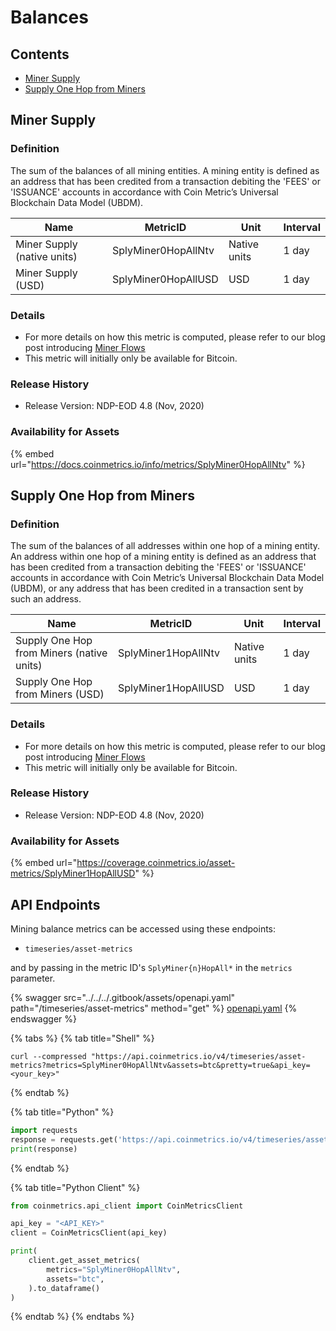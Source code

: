 # Balances

## Contents

* [Miner Supply](balances.md#splyminer0hopall)
* [Supply One Hop from Miners](balances.md#splyminer1hopall)

## Miner Supply <a href="#splyminer0hopall" id="splyminer0hopall"></a>

### Definition

The sum of the balances of all mining entities. A mining entity is defined as an address that has been credited from a transaction debiting the 'FEES' or 'ISSUANCE' accounts in accordance with Coin Metric’s Universal Blockchain Data Model (UBDM).

| Name                        | MetricID            | Unit         | Interval |
| --------------------------- | ------------------- | ------------ | -------- |
| Miner Supply (native units) | SplyMiner0HopAllNtv | Native units | 1 day    |
| Miner Supply (USD)          | SplyMiner0HopAllUSD | USD          | 1 day    |

### Details

* For more details on how this metric is computed, please refer to our blog post introducing [Miner Flows](https://coinmetrics.substack.com/p/coin-metrics-state-of-the-network-3e2)
* This metric will initially only be available for Bitcoin.

### Release History

* Release Version: NDP-EOD 4.8 (Nov, 2020)

### Availability for Assets

{% embed url="https://docs.coinmetrics.io/info/metrics/SplyMiner0HopAllNtv" %}

## Supply One Hop from Miners <a href="#splyminer1hopall" id="splyminer1hopall"></a>

### Definition

The sum of the balances of all addresses within one hop of a mining entity. An address within one hop of a mining entity is defined as an address that has been credited from a transaction debiting the 'FEES' or 'ISSUANCE' accounts in accordance with Coin Metric’s Universal Blockchain Data Model (UBDM), or any address that has been credited in a transaction sent by such an address.

| Name                                      | MetricID            | Unit         | Interval |
| ----------------------------------------- | ------------------- | ------------ | -------- |
| Supply One Hop from Miners (native units) | SplyMiner1HopAllNtv | Native units | 1 day    |
| Supply One Hop from Miners (USD)          | SplyMiner1HopAllUSD | USD          | 1 day    |

### Details

* For more details on how this metric is computed, please refer to our blog post introducing [Miner Flows](https://coinmetrics.substack.com/p/coin-metrics-state-of-the-network-3e2)
* This metric will initially only be available for Bitcoin.

### Release History

* Release Version: NDP-EOD 4.8 (Nov, 2020)

### Availability for Assets

{% embed url="https://coverage.coinmetrics.io/asset-metrics/SplyMiner1HopAllUSD" %}

## API Endpoints

Mining balance metrics can be accessed using these endpoints:

* `timeseries/asset-metrics`

and by passing in the metric ID's `SplyMiner{n}HopAll*` in the `metrics` parameter.

{% swagger src="../../../.gitbook/assets/openapi.yaml" path="/timeseries/asset-metrics" method="get" %}
[openapi.yaml](../../../.gitbook/assets/openapi.yaml)
{% endswagger %}

{% tabs %}
{% tab title="Shell" %}
```shell
curl --compressed "https://api.coinmetrics.io/v4/timeseries/asset-metrics?metrics=SplyMiner0HopAllNtv&assets=btc&pretty=true&api_key=<your_key>"
```
{% endtab %}

{% tab title="Python" %}
```python
import requests
response = requests.get('https://api.coinmetrics.io/v4/timeseries/asset-metrics?metrics=SplyMiner0HopAllNtv&assets=btc&pretty=true&api_key=<your_key>').json()
print(response)
```
{% endtab %}

{% tab title="Python Client" %}
```python
from coinmetrics.api_client import CoinMetricsClient

api_key = "<API_KEY>"
client = CoinMetricsClient(api_key)

print(
    client.get_asset_metrics(
        metrics="SplyMiner0HopAllNtv", 
        assets="btc",
    ).to_dataframe()
)
```
{% endtab %}
{% endtabs %}
